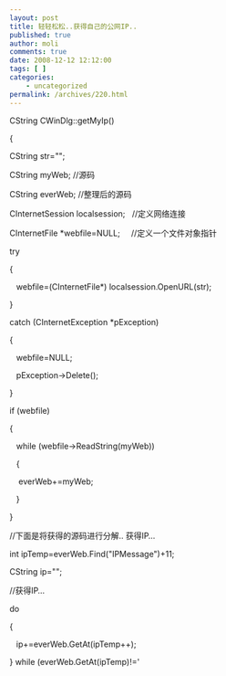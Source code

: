 ```yaml
---
layout: post
title: 轻轻松松..获得自己的公网IP..
published: true
author: moli
comments: true
date: 2008-12-12 12:12:00
tags: [ ]
categories:
    - uncategorized
permalink: /archives/220.html
---
```

CString CWinDlg::getMyIp()
  
{
  
CString str="";

CString myWeb; //源码
  
CString everWeb; //整理后的源码
  
CInternetSession localsession;&nbsp;&nbsp; //定义网络连接
  
CInternetFile *webfile=NULL;&nbsp;&nbsp;&nbsp;&nbsp; //定义一个文件对象指针
  
try
  
{
  
&nbsp;&nbsp; webfile=(CInternetFile*) localsession.OpenURL(str);
  
}
  
catch (CInternetException *pException)
  
{
  
&nbsp;&nbsp; webfile=NULL;
  
&nbsp;&nbsp; pException->Delete();
  
}
  
if (webfile)
  
{
  
&nbsp;&nbsp; while (webfile->ReadString(myWeb))
  
&nbsp;&nbsp; {
  
&nbsp;&nbsp;&nbsp; everWeb+=myWeb;
  
&nbsp;&nbsp; }
  
}

//下面是将获得的源码进行分解.. 获得IP&#8230;
  
int ipTemp=everWeb.Find("IPMessage")+11;

CString ip="";
  
//获得IP&#8230;
  
do
  
{
  
&nbsp;&nbsp; ip+=everWeb.GetAt(ipTemp++); 
  
} while (everWeb.GetAt(ipTemp)!='